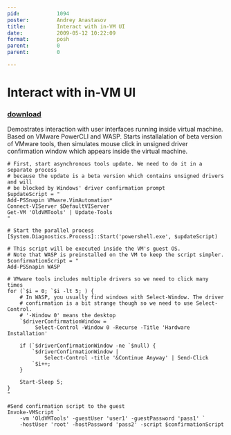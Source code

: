 ```yaml
---
pid:            1094
poster:         Andrey Anastasov
title:          Interact with in-VM UI
date:           2009-05-12 10:22:09
format:         posh
parent:         0
parent:         0

---
```


# Interact with in-VM UI

### [download](1094.ps1)

Demostrates interaction with user interfaces running inside virtual machine. Based on VMware PowerCLI and WASP. Starts installalation of beta version of VMware tools, then simulates mouse click in unsigned driver confirmation window which appears inside the virtual machine.

```posh
# First, start asynchronous tools update. We need to do it in a separate process
# because the update is a beta version which contains unsigned drivers and will
# be blocked by Windows' driver confirmation prompt
$updateScript = "
Add-PSSnapin VMware.VimAutomation*
Connect-VIServer $DefaultVIServer
Get-VM 'OldVMTools' | Update-Tools
"

# Start the parallel process
[System.Diagnostics.Process]::Start('powershell.exe', $updateScript)

# This script will be executed inside the VM's guest OS.
# Note that WASP is preinstalled on the VM to keep the script simpler.
$confirmationScript = "
Add-PSSnapin WASP

# VMware tools includes multiple drivers so we need to click many times
for (`$i = 0; `$i -lt 5; ) {
	# In WASP, you usually find windows with Select-Window. The driver
	# confirmation is a bit strange though so we need to use Select-Control.
	# '-Window 0' means the desktop
	`$driverConfirmationWindow = `
         Select-Control -Window 0 -Recurse -Title 'Hardware Installation'
	
	if (`$driverConfirmationWindow -ne `$null) {
		`$driverConfirmationWindow |
		    Select-Control -title '&Continue Anyway' | Send-Click
		`$i++;
	}
	
	Start-Sleep 5;
}
"

#Send confirmation script to the guest
Invoke-VMScript `
    -vm 'OldVMTools' -guestUser 'user1' -guestPassword 'pass1' `
    -hostUser 'root' -hostPassword 'pass2' -script $confirmationScript

```
